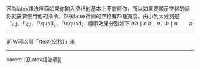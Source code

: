 因為latex語法裡面如果你輸入空格他基本上不會屌你，所以如果要顯示空格的話你就需要使用他的指令，然後latex裡面的空格有四種寬度。由小到大分別是
「\\,」、「\\;」、「\\quad」、「\\qquad」
顯示效果分別如下
$a\,b \mid a\;b \mid a\quad b \mid a \qquad b$
- - -
BTW可以用「\\text{空格}」來
- - -
parent::[[Latex語法表]]